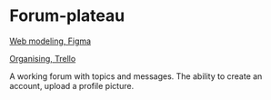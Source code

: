 # Forum-plateau
<a  href="https://www.figma.com/file/Ep6MhJjLCYTJO4C13IG1zT/Forum-plateau?type=design&node-id=0-1&mode=design&t=nVnlFoJYW5BzQvEk-0" target="_blank">
  <p>Web modeling, Figma</p>
</a>

<a href="https://trello.com/b/bdjOIPte/forum-plateau" target="_blank">
  <p>Organising, Trello</p>
</a>

A working forum with topics and messages.
The ability to create an account, upload a profile picture.

